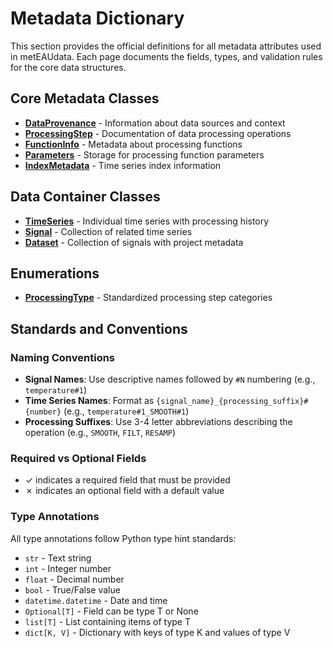# Metadata Dictionary

This section provides the official definitions for all metadata attributes used in metEAUdata.
Each page documents the fields, types, and validation rules for the core data structures.

## Core Metadata Classes

- **[DataProvenance](data-provenance.md)** - Information about data sources and context
- **[ProcessingStep](processing-step.md)** - Documentation of data processing operations
- **[FunctionInfo](function-info.md)** - Metadata about processing functions
- **[Parameters](parameters.md)** - Storage for processing function parameters
- **[IndexMetadata](index-metadata.md)** - Time series index information

## Data Container Classes

- **[TimeSeries](time-series.md)** - Individual time series with processing history
- **[Signal](signal.md)** - Collection of related time series
- **[Dataset](dataset.md)** - Collection of signals with project metadata

## Enumerations

- **[ProcessingType](processing-type.md)** - Standardized processing step categories

## Standards and Conventions

### Naming Conventions

- **Signal Names**: Use descriptive names followed by `#N` numbering (e.g., `temperature#1`)
- **Time Series Names**: Format as `{signal_name}_{processing_suffix}#{number}` (e.g., `temperature#1_SMOOTH#1`)
- **Processing Suffixes**: Use 3-4 letter abbreviations describing the operation (e.g., `SMOOTH`, `FILT`, `RESAMP`)

### Required vs Optional Fields

- ✓ indicates a required field that must be provided
- ✗ indicates an optional field with a default value

### Type Annotations

All type annotations follow Python type hint standards:

- `str` - Text string
- `int` - Integer number
- `float` - Decimal number
- `bool` - True/False value
- `datetime.datetime` - Date and time
- `Optional[T]` - Field can be type T or None
- `list[T]` - List containing items of type T
- `dict[K, V]` - Dictionary with keys of type K and values of type V

